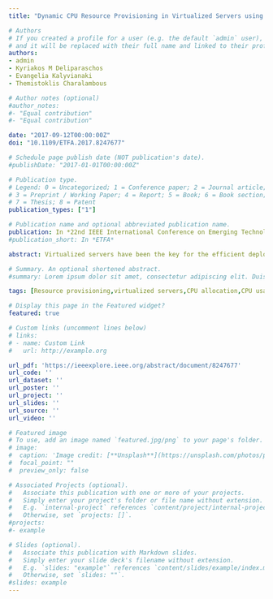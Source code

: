 ```yaml
---
title: "Dynamic CPU Resource Provisioning in Virtualized Servers using Maximum Correntropy Criterion Kalman Filters"

# Authors
# If you created a profile for a user (e.g. the default `admin` user), write the username (folder name) here 
# and it will be replaced with their full name and linked to their profile.
authors:
- admin
- Kyriakos M Deliparaschos
- Evangelia Kalyvianaki
- Themistoklis Charalambous

# Author notes (optional)
#author_notes:
#- "Equal contribution"
#- "Equal contribution"

date: "2017-09-12T00:00:00Z"
doi: "10.1109/ETFA.2017.8247677"

# Schedule page publish date (NOT publication's date).
#publishDate: "2017-01-01T00:00:00Z"

# Publication type.
# Legend: 0 = Uncategorized; 1 = Conference paper; 2 = Journal article;
# 3 = Preprint / Working Paper; 4 = Report; 5 = Book; 6 = Book section;
# 7 = Thesis; 8 = Patent
publication_types: ["1"]

# Publication name and optional abbreviated publication name.
publication: In *22nd IEEE International Conference on Emerging Technologies and Factory Automation (ETFA)*
#publication_short: In *ETFA*

abstract: Virtualized servers have been the key for the efficient deployment of cloud applications. As the application demand increases, it is important to dynamically adjust the CPU allocation of each component in order to save resources for other applications and keep performance high, e.g., the client mean response time (mRT) should be kept below a Quality of Service (QoS) target. In this work, a new form of Kalman filter, called the Maximum Correntropy Criterion Kalman Filter (MCC-KF), has been used in order to predict, and hence, adjust the CPU allocations of each component while the RUBiS auction site workload changes randomly as the number of clients varies. MCC-KF has shown high performance when the noise is non-Gaussian, as it is the case in the CPU usage. Numerical evaluations compare our designed framework with other current state-of-the-art using real-data via the RUBiS benchmark website deployed on a prototype Xen-virtualized cluster.

# Summary. An optional shortened abstract.
#summary: Lorem ipsum dolor sit amet, consectetur adipiscing elit. Duis posuere tellus ac convallis placerat. Proin tincidunt magna sed ex sollicitudin condimentum.

tags: [Resource provisioning,virtualized servers,CPU allocation,CPU usage,RUBiS,Kalman filter]

# Display this page in the Featured widget?
featured: true

# Custom links (uncomment lines below)
# links:
# - name: Custom Link
#   url: http://example.org

url_pdf: 'https://ieeexplore.ieee.org/abstract/document/8247677'
url_code: ''
url_dataset: ''
url_poster: ''
url_project: ''
url_slides: ''
url_source: ''
url_video: ''

# Featured image
# To use, add an image named `featured.jpg/png` to your page's folder. 
# image:
#  caption: 'Image credit: [**Unsplash**](https://unsplash.com/photos/pLCdAaMFLTE)'
#  focal_point: ""
#  preview_only: false

# Associated Projects (optional).
#   Associate this publication with one or more of your projects.
#   Simply enter your project's folder or file name without extension.
#   E.g. `internal-project` references `content/project/internal-project/index.md`.
#   Otherwise, set `projects: []`.
#projects:
#- example

# Slides (optional).
#   Associate this publication with Markdown slides.
#   Simply enter your slide deck's filename without extension.
#   E.g. `slides: "example"` references `content/slides/example/index.md`.
#   Otherwise, set `slides: ""`.
#slides: example
---
```

